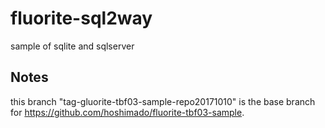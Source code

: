 # fluorite-sql2way
sample of sqlite and sqlserver

## Notes

this branch "tag-gluorite-tbf03-sample-repo20171010" is the base branch for https://github.com/hoshimado/fluorite-tbf03-sample.


